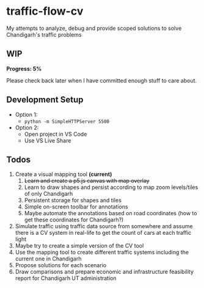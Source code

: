 # traffic-flow-cv
My attempts to analyze, debug and provide scoped solutions to solve Chandigarh's traffic problems

## WIP
**Progress: 5%**

Please check back later when I have committed enough stuff to care about.

## Development Setup
- Option 1:
  - `python -m SimpleHTTPServer 5500`
- Option 2:
  - Open project in VS Code
  - Use VS Live Share

## Todos
1. Create a visual mapping tool **(current)**
   1. ~~Learn and create a p5.js canvas with map overlay~~
   2. Learn to draw shapes and persist according to map zoom levels/tiles of only Chandigarh
   3. Persistent storage for shapes and tiles
   4. Simple on-screen toolbar for annotations
   5. Maybe automate the annotations based on road coordinates (how to get these coordinates for Chandigarh?)
2. Simulate traffic using traffic data source from somewhere and assume there is a CV system in real-life to get the count of cars at each traffic light
3. Maybe try to create a simple version of the CV tool
4. Use the mapping tool to create different traffic systems including the current one in Chandigarh
5. Propose solutions for each scenario
6. Draw comparisons and prepare economic and infrastructure feasibility report for Chandigarh UT administration
